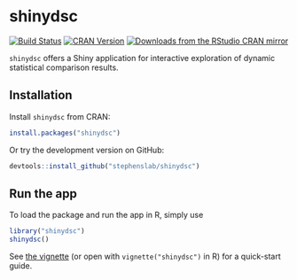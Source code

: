 # shinydsc

[![Build Status](https://travis-ci.org/stephenslab/shinydsc.svg?branch=master)](https://travis-ci.org/stephenslab/shinydsc)
[![CRAN Version](http://www.r-pkg.org/badges/version/shinydsc)](https://cran.r-project.org/package=shinydsc)
[![Downloads from the RStudio CRAN mirror](http://cranlogs.r-pkg.org/badges/shinydsc)](http://cranlogs.r-pkg.org/badges/shinydsc)

`shinydsc` offers a Shiny application for interactive exploration of dynamic statistical comparison results.

## Installation

Install `shinydsc` from CRAN:

```r
install.packages("shinydsc")
```

Or try the development version on GitHub:

```r
devtools::install_github("stephenslab/shinydsc")
```

## Run the app

To load the package and run the app in R, simply use

```r
library("shinydsc")
shinydsc()
```

See [the vignette](https://cran.r-project.org/web/packages/shinydsc/vignettes/shinydsc.html) (or open with `vignette("shinydsc")` in R) for a quick-start guide.
